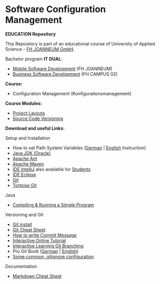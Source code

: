 # Software Configuration Management #

**EDUCATION Repository**

This Repository is part of an educational course of University of Applied Science - [FH JOANNEUM GmbH](https://www.fh-joanneum.at/iit).

Bachelor program **IT DUAL**:

- [Mobile Software Development](https://www.fh-joanneum.at/msd) (FH JOANNEUM)
- [Business Software Development](http://www.campus02.at) (FH CAMPUS 02)

**Course:**

- Configuration Management (Konfigurationsmanagement)


**Course Modules:**

- [Project Layouts](project-layouts)
- [Source Code Versioning](versioning)


**Download and useful Links:**


Setup and Installation

- How to set Path System Variables ([German](https://www.java.com/de/download/help/path.xml "Wie richte ich eine PATH-Systemvariable ein oder ändere diese? ") | [English](https://www.java.com/en/download/help/path.xml "How do I set or change the PATH system variable? ") Instruction)
- [Java JDK (Oracle)](https://www.oracle.com/technetwork/java/javase/downloads/index.html "Java JDK (Oracle)")
- [Apache Ant](https://ant.apache.org/bindownload.cgi "Apache Ant")
- [Apache Maven](https://maven.apache.org/download.cgi "Apache Maven")
- [IDE IntelliJ](https://www.jetbrains.com/idea/download/ "IDE IntelliJ") also available for [Students](https://www.jetbrains.com/student/ "Student licence")
- [IDE Eclipse](https://www.eclipse.org/downloads/ "IDE Eclipse")
- [Git](https://git-scm.com/downloads "Git")
- [Tortoise Git](https://tortoisegit.org/download/ "Tortoise Git - Windows Shell Interface to Git")

Java

- [Compiling & Running a Simple Program](https://www.oracle.com/technetwork/java/compile-136656.html)

Versioning and Git

- [Git install](https://de.atlassian.com/git/tutorials/install-git "Git install for common OS") 
- [Git Cheat Sheet](https://services.github.com/on-demand/downloads/github-git-cheat-sheet.pdf "Git Cheat Sheet")
- [How to write Commit Message](https://chris.beams.io/posts/git-commit/#seven-rules "The seven Rules for commit messages")
- [Interactive Online Tutorial](https://try.github.io/levels/1/challenges/1 "Interactive Online Tutorial")
- [Interactive Learning Git Branching](https://learngitbranching.js.org/ "Interactive Learning Git Branching")
- Pro Git Book ([German](https://git-scm.com/book/de/v2/ "Pro Git Book") | [English](https://git-scm.com/book/en/v2 "Pro Git Book"))
- [Some common .gitignore configuration](https://gist.github.com/octocat/9257657 "Common .gitignore configuration")

Documentation

- [Markdown Cheat Sheet](https://www.markdownguide.org/cheat-sheet "Markdown Cheat Sheet")